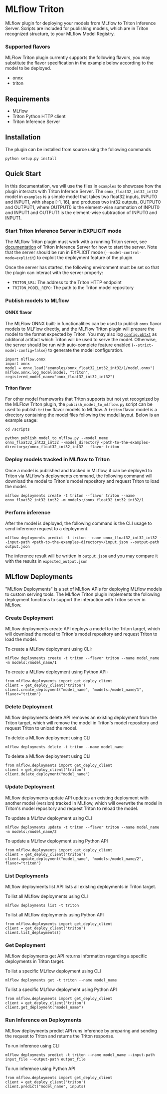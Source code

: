 <!--
# Copyright 2021, NVIDIA CORPORATION & AFFILIATES. All rights reserved.
#
# Redistribution and use in source and binary forms, with or without
# modification, are permitted provided that the following conditions
# are met:
#  * Redistributions of source code must retain the above copyright
#    notice, this list of conditions and the following disclaimer.
#  * Redistributions in binary form must reproduce the above copyright
#    notice, this list of conditions and the following disclaimer in the
#    documentation and/or other materials provided with the distribution.
#  * Neither the name of NVIDIA CORPORATION nor the names of its
#    contributors may be used to endorse or promote products derived
#    from this software without specific prior written permission.
#
# THIS SOFTWARE IS PROVIDED BY THE COPYRIGHT HOLDERS ``AS IS'' AND ANY
# EXPRESS OR IMPLIED WARRANTIES, INCLUDING, BUT NOT LIMITED TO, THE
# IMPLIED WARRANTIES OF MERCHANTABILITY AND FITNESS FOR A PARTICULAR
# PURPOSE ARE DISCLAIMED.  IN NO EVENT SHALL THE COPYRIGHT OWNER OR
# CONTRIBUTORS BE LIABLE FOR ANY DIRECT, INDIRECT, INCIDENTAL, SPECIAL,
# EXEMPLARY, OR CONSEQUENTIAL DAMAGES (INCLUDING, BUT NOT LIMITED TO,
# PROCUREMENT OF SUBSTITUTE GOODS OR SERVICES; LOSS OF USE, DATA, OR
# PROFITS; OR BUSINESS INTERRUPTION) HOWEVER CAUSED AND ON ANY THEORY
# OF LIABILITY, WHETHER IN CONTRACT, STRICT LIABILITY, OR TORT
# (INCLUDING NEGLIGENCE OR OTHERWISE) ARISING IN ANY WAY OUT OF THE USE
# OF THIS SOFTWARE, EVEN IF ADVISED OF THE POSSIBILITY OF SUCH DAMAGE.
-->
# MLflow Triton

MLflow plugin for deploying your models from MLflow to Triton Inference Server.
Scripts are included for publishing models, which are in Triton recognized
structure, to your MLflow Model Registry.

### Supported flavors

MLFlow Triton plugin currently supports the following flavors, you may
substitute the flavor specification in the example below according to the model
to be deployed.

* onnx
* triton

## Requirements

* MLflow
* Triton Python HTTP client
* Triton Inference Server

## Installation

The plugin can be installed from source using the following commands

```
python setup.py install
```

## Quick Start

In this documentation, we will use the files in `examples` to showcase how
the plugin interacts with Triton Infernce Server. The `onnx_float32_int32_int32`
model in `examples` is a simple model that takes two float32 inputs, INPUT0 and
INPUT1, with shape [-1, 16], and produces two int32 outputs, OUTPUT0 and
OUTPUT1, where OUTPUT0 is the element-wise summation of INPUT0 and INPUT1 and
OUTPUT1 is the element-wise subtraction of INPUT0 and INPUT1.

### Start Triton Inference Server in EXPLICIT mode

The MLflow Triton plugin must work with a running Triton server, see
[documentation](https://github.com/triton-inference-server/server/blob/main/docs/getting_started/quickstart.md)
of Triton Inference Server for how to start the server. Note that
the server should be run in EXPLICIT mode (`--model-control-mode=explicit`)
to exploit the deployment feature of the plugin.

Once the server has started, the following environment must be set so that the plugin
can interact with the server properly:
* `TRITON_URL`: The address to the Triton HTTP endpoint
* `TRITON_MODEL_REPO`: The path to the Triton model repository

### Publish models to MLflow

#### ONNX flavor

The MLFlow ONNX built-in functionalities can be used to publish `onnx` flavor
models to MLFlow directly, and the MLFlow Triton plugin will prepare the model
to the format expected by Triton. You may also log
[`config.pbtxt`](https://github.com/triton-inference-server/server/blob/main/docs/protocol/extension_model_configuration.md)
as additonal artifact which Triton will be used to serve the model. Otherwise,
the server should be run with auto-complete feature enabled
(`--strict-model-config=false`) to generate the model configuration.

```
import mlflow.onnx
import onnx
model = onnx.load("examples/onnx_float32_int32_int32/1/model.onnx")
mlflow.onnx.log_model(model, "triton", registered_model_name="onnx_float32_int32_int32")
```

#### Triton flavor

For other model frameworks that Triton supports but not yet recognized by
the MLFlow Triton plugin, the `publish_model_to_mlflow.py` script can be used to
publish `triton` flavor models to MLflow. A `triton` flavor model is a directory
containing the model files following the
[model layout](https://github.com/triton-inference-server/server/blob/main/docs/user_guide/model_repository.md#repository-layout).
Below is an example usage:

```
cd /scripts

python publish_model_to_mlflow.py --model_name onnx_float32_int32_int32 --model_directory <path-to-the-examples-directory>/onnx_float32_int32_int32 --flavor triton
```

### Deploy models tracked in MLflow to Triton

Once a model is published and tracked in MLflow, it can be deployed to Triton
via MLflow's deployments command, the following command will download the model
to Triton's model repository and request Triton to load the model.

```
mlflow deployments create -t triton --flavor triton --name onnx_float32_int32_int32 -m models:/onnx_float32_int32_int32/1
```

### Perform inference

After the model is deployed, the following command is the CLI usage to send
inference request to a deployment.

```
mlflow deployments predict -t triton --name onnx_float32_int32_int32 --input-path <path-to-the-examples-directory>/input.json --output-path output.json
```

The inference result will be written in `output.json` and you may compare it
with the results in `expected_output.json`

## MLflow Deployments

"MLflow Deployments" is a set of MLflow APIs for deploying MLflow models to
custom serving tools. The MLflow Triton plugin implements the following
deployment functions to support the interaction with Triton server in MLflow.

### Create Deployment

MLflow deployments create API deploys a model to the Triton target, which will
download the model to Triton's model repository and request Triton to load the
model.

To create a MLflow deployment using CLI:

```
mlflow deployments create -t triton --flavor triton --name model_name -m models:/model_name/1
```

To create a MLflow deployment using Python API:

```
from mlflow.deployments import get_deploy_client
client = get_deploy_client('triton')
client.create_deployment("model_name", "models:/model_name/1", flavor="triton")
```

### Delete Deployment

MLflow deployments delete API removes an existing deployment from the Triton
target, which will remove the model in Triton's model repository and request
Triton to unload the model.

To delete a MLflow deployment using CLI

```
mlflow deployments delete -t triton --name model_name
```

To delete a MLflow deployment using CLI

```
from mlflow.deployments import get_deploy_client
client = get_deploy_client('triton')
client.delete_deployment("model_name")
```

### Update Deployment

MLflow deployments update API updates an existing deployment with another model
(version) tracked in MLflow, which will overwrite the model in Triton's model
repository and request Triton to reload the model.

To update a MLflow deployment using CLI

```
mlflow deployments update -t triton --flavor triton --name model_name -m models:/model_name/2
```

To update a MLflow deployment using Python API

```
from mlflow.deployments import get_deploy_client
client = get_deploy_client('triton')
client.update_deployment("model_name", "models:/model_name/2", flavor="triton")
```

### List Deployments

MLflow deployments list API lists all existing deployments in Triton target.

To list all MLflow deployments using CLI

```
mlflow deployments list -t triton
```

To list all MLflow deployments using Python API

```
from mlflow.deployments import get_deploy_client
client = get_deploy_client('triton')
client.list_deployments()
```

### Get Deployment

MLflow deployments get API returns information regarding a specific deployments
in Triton target.

To list a specific MLflow deployment using CLI
```
mlflow deployments get -t triton --name model_name
```

To list a specific MLflow deployment using Python API
```
from mlflow.deployments import get_deploy_client
client = get_deploy_client('triton')
client.get_deployment("model_name")
```

### Run Inference on Deployments

MLflow deployments predict API runs inference by preparing and sending the
request to Triton and returns the Triton response.

To run inference using CLI

```
mlflow deployments predict -t triton --name model_name --input-path input_file --output-path output_file

```

To run inference using Python API

```
from mlflow.deployments import get_deploy_client
client = get_deploy_client('triton')
client.predict("model_name", inputs)
```
